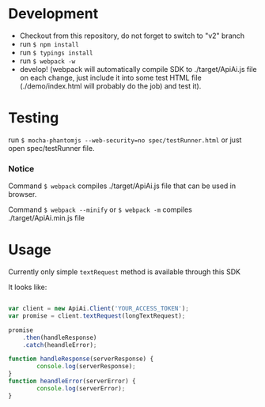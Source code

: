 # Development

* Checkout from this repository, do not forget to switch to "v2" branch
* run `$ npm install`
* run `$ typings install`
* run `$ webpack -w`
* develop! (webpack will automatically compile SDK to ./target/ApiAi.js file on each change, just include it into some test HTML file (./demo/index.html will probably do the job) and test it).

# Testing

run `$ mocha-phantomjs --web-security=no spec/testRunner.html` or just open spec/testRunner file.

### Notice

Command `$ webpack` compiles ./target/ApiAi.js file that can be used in browser.

Command `$ webpack --minify` or `$ webpack -m` compiles ./target/ApiAi.min.js file

# Usage

Currently only simple `textRequest` method is available through this SDK

It looks like:

```javascript

var client = new ApiAi.Client('YOUR_ACCESS_TOKEN');
var promise = client.textRequest(longTextRequest);

promise
    .then(handleResponse)
    .catch(heandleError);

function handleResponse(serverResponse) {
        console.log(serverResponse);
}
function heandleError(serverError) {
        console.log(serverError);
}
```
